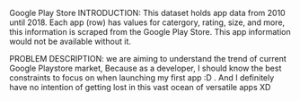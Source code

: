 Google Play Store
INTRODUCTION: This dataset holds app data from 2010 until 2018. Each app (row) has values for catergory, rating, size, and more, this information is scraped from the Google Play Store. This app information would not be available without it.

PROBLEM DESCRIPTION: we are aiming to understand the trend of current Google Playstore market, Because as a developer, I should know the best constraints to focus on when launching my first app :D . And I definitely have no intention of getting lost in this vast ocean of versatile apps XD
